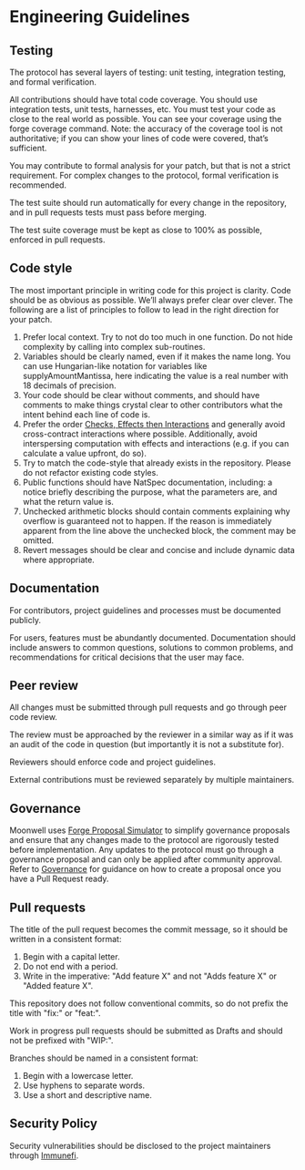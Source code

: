 # Engineering Guidelines

## Testing

The protocol has several layers of testing: unit testing, integration testing,
and formal verification.

All contributions should have total code coverage. You should use integration
tests, unit tests, harnesses, etc. You must test your code as close to the real
world as possible. You can see your coverage using the forge coverage command.
Note: the accuracy of the coverage tool is not authoritative; if you can show
your lines of code were covered, that’s sufficient.

You may contribute to formal analysis for your patch, but that is not a strict
requirement. For complex changes to the protocol, formal verification is
recommended.

The test suite should run automatically for every change in the repository, and
in pull requests tests must pass before merging.

The test suite coverage must be kept as close to 100% as possible, enforced in
pull requests.

## Code style

The most important principle in writing code for this project is clarity. Code
should be as obvious as possible. We’ll always prefer clear over clever. The
following are a list of principles to follow to lead in the right direction for
your patch.

1. Prefer local context. Try to not do too much in one function. Do not hide
   complexity by calling into complex sub-routines.
2. Variables should be clearly named, even if it makes the name long. You can
   use Hungarian-like notation for variables like supplyAmountMantissa, here
   indicating the value is a real number with 18 decimals of precision.
3. Your code should be clear without comments, and should have comments to make
   things crystal clear to other contributors what the intent behind each line
   of code is.
4. Prefer the order
   [Checks, Effects then Interactions](https://fravoll.github.io/solidity-patterns/checks_effects_interactions.html)
   and generally avoid cross-contract interactions where possible. Additionally,
   avoid interspersing computation with effects and interactions (e.g. if you
   can calculate a value upfront, do so).
5. Try to match the code-style that already exists in the repository. Please do
   not refactor existing code styles.
6. Public functions should have NatSpec documentation, including: a notice
   briefly describing the purpose, what the parameters are, and what the return
   value is.
7. Unchecked arithmetic blocks should contain comments explaining why overflow
   is guaranteed not to happen. If the reason is immediately apparent from the
   line above the unchecked block, the comment may be omitted.
8. Revert messages should be clear and concise and include dynamic data where
   appropriate.

## Documentation

For contributors, project guidelines and processes must be documented publicly.

For users, features must be abundantly documented. Documentation should include
answers to common questions, solutions to common problems, and recommendations
for critical decisions that the user may face.

## Peer review

All changes must be submitted through pull requests and go through peer code
review.

The review must be approached by the reviewer in a similar way as if it was an
audit of the code in question (but importantly it is not a substitute for).

Reviewers should enforce code and project guidelines.

External contributions must be reviewed separately by multiple maintainers.

## Governance

Moonwell uses
[Forge Proposal Simulator](https://github.com/solidity-labs-io/forge-proposal-simulator/)
to simplify governance proposals and ensure that any changes made to the
protocol are rigorously tested before implementation. Any updates to the
protocol must go through a governance proposal and can only be applied after
community approval. Refer to [Governance](./governance/CONTRIBUTING.md) for
guidance on how to create a proposal once you have a Pull Request ready.

## Pull requests

The title of the pull request becomes the commit message, so it should be
written in a consistent format:

1. Begin with a capital letter.
2. Do not end with a period.
3. Write in the imperative: "Add feature X" and not "Adds feature X" or "Added
   feature X".

This repository does not follow conventional commits, so do not prefix the title
with "fix:" or "feat:".

Work in progress pull requests should be submitted as Drafts and should not be
prefixed with "WIP:".

Branches should be named in a consistent format:

1. Begin with a lowercase letter.
2. Use hyphens to separate words.
3. Use a short and descriptive name.

## Security Policy

Security vulnerabilities should be disclosed to the project maintainers through
[Immunefi](https://immunefi.com/bounty/moonwell/).
